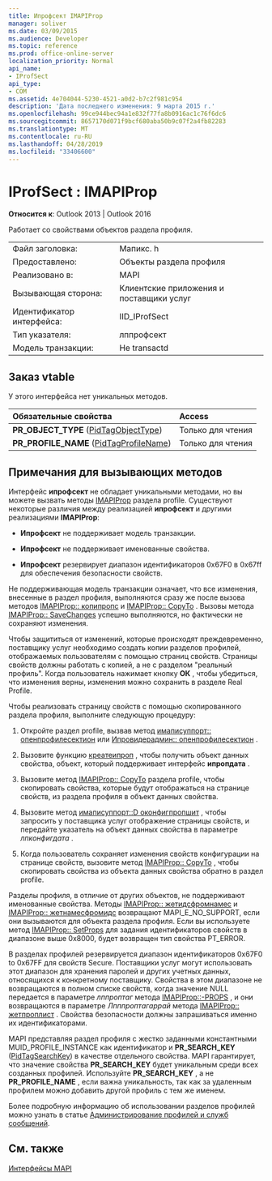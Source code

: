 ```yaml
---
title: Ипрофсект IMAPIProp
manager: soliver
ms.date: 03/09/2015
ms.audience: Developer
ms.topic: reference
ms.prod: office-online-server
localization_priority: Normal
api_name:
- IProfSect
api_type:
- COM
ms.assetid: 4e704044-5230-4521-a0d2-b7c2f981c954
description: 'Дата последнего изменения: 9 марта 2015 г.'
ms.openlocfilehash: 99ce944bec94a1e832f77fa8b0916ac1c76f6dc6
ms.sourcegitcommit: 8657170d071f9bcf680aba50b9c07f2a4fb82283
ms.translationtype: MT
ms.contentlocale: ru-RU
ms.lasthandoff: 04/28/2019
ms.locfileid: "33406600"
---
```

# <a name="iprofsect--imapiprop"></a>IProfSect : IMAPIProp

  
  
**Относится к**: Outlook 2013 | Outlook 2016 
  
Работает со свойствами объектов раздела профиля. 
  
|||
|:-----|:-----|
|Файл заголовка:  <br/> |Мапикс. h  <br/> |
|Предоставлено:  <br/> |Объекты раздела профиля  <br/> |
|Реализовано в:  <br/> |MAPI  <br/> |
|Вызывающая сторона:  <br/> |Клиентские приложения и поставщики услуг  <br/> |
|Идентификатор интерфейса:  <br/> |IID_IProfSect  <br/> |
|Тип указателя:  <br/> |лппрофсект  <br/> |
|Модель транзакции:  <br/> |Не transactd  <br/> |
   
## <a name="vtable-order"></a>Заказ vtable

У этого интерфейса нет уникальных методов.
  
|**Обязательные свойства**|**Access**|
|:-----|:-----|
|**PR_OBJECT_TYPE** ([PidTagObjectType](pidtagobjecttype-canonical-property.md))  <br/> |Только для чтения  <br/> |
|**PR_PROFILE_NAME** ([PidTagProfileName](pidtagprofilename-canonical-property.md))  <br/> |Только для чтения  <br/> |
   
## <a name="notes-to-callers"></a>Примечания для вызывающих методов

Интерфейс **ипрофсект** не обладает уникальными методами, но вы можете вызвать методы [IMAPIProp](imapipropiunknown.md) раздела profile. Существуют некоторые различия между реализацией **ипрофсект** и другими реализациями **IMAPIProp**:
  
- **Ипрофсект** не поддерживает модель транзакции. 
    
- **Ипрофсект** не поддерживает именованные свойства. 
    
- **Ипрофсект** резервирует диапазон идентификаторов 0x67F0 в 0x67ff для обеспечения безопасности свойств. 
    
Не поддерживающая модель транзакции означает, что все изменения, внесенные в раздел профиля, выполняются сразу же после вызова методов [IMAPIProp:: копипропс](imapiprop-copyprops.md) и [IMAPIProp:: CopyTo](imapiprop-copyto.md) . Вызовы метода [IMAPIProp:: SaveChanges](imapiprop-savechanges.md) успешно выполняются, но фактически не сохраняют изменения. 
  
Чтобы защититься от изменений, которые происходят преждевременно, поставщику услуг необходимо создать копии разделов профилей, отображаемых пользователям с помощью страниц свойств. Страницы свойств должны работать с копией, а не с разделом "реальный профиль". Когда пользователь нажимает кнопку **ОК** , чтобы убедиться, что изменения верны, изменения можно сохранить в разделе Real Profile. 
  
Чтобы реализовать страницу свойств с помощью скопированного раздела профиля, выполните следующую процедуру:
  
1. Откройте раздел profile, вызвав метод [имаписуппорт:: опенпрофилесектион](imapisupport-openprofilesection.md) или [Ипровидерадмин:: опенпрофилесектион](iprovideradmin-openprofilesection.md) . 
    
2. Вызовите функцию [креатеипроп](createiprop.md) , чтобы получить объект данных свойства, объект, который поддерживает интерфейс **ипропдата** . 
    
3. Вызовите метод [IMAPIProp:: CopyTo](imapiprop-copyto.md) раздела profile, чтобы скопировать свойства, которые будут отображаться на странице свойств, из раздела профиля в объект данных свойства. 
    
4. Вызовите метод [имаписуппорт::D оконфигпропшит](imapisupport-doconfigpropsheet.md) , чтобы запросить у поставщика услуг отображение страницы свойств, и передайте указатель на объект данных свойства в параметре _лпконфигдата_ . 
    
5. Когда пользователь сохраняет изменения свойств конфигурации на странице свойств, вызовите метод [IMAPIProp:: CopyTo](imapiprop-copyto.md) , чтобы скопировать свойства из объекта данных свойства обратно в раздел profile. 
    
Разделы профиля, в отличие от других объектов, не поддерживают именованные свойства. Методы [IMAPIProp:: жетидсфромнамес](imapiprop-getidsfromnames.md) и [IMAPIProp:: жетнамесфромидс](imapiprop-getnamesfromids.md) возвращают MAPI_E_NO_SUPPORT, если они вызываются для объекта раздела профиля. Если вы используете метод [IMAPIProp:: SetProps](imapiprop-setprops.md) для задания идентификаторов свойств в диапазоне выше 0x8000, будет возвращен тип свойства PT_ERROR. 
  
В разделах профилей резервируется диапазон идентификаторов 0x67F0 to 0x67FF для свойств Secure. Поставщики услуг могут использовать этот диапазон для хранения паролей и других учетных данных, относящихся к конкретному поставщику. Свойства в этом диапазоне не возвращаются в полном списке свойств, когда значение NULL передается в параметре _лппроптаг_ метода [IMAPIProp::-PROPS](imapiprop-getprops.md) , и они возвращаются в параметре _Лпппроптагаррай_ метода [IMAPIProp:: жетпроплист](imapiprop-getproplist.md) . Свойства безопасности должны запрашиваться именно их идентификаторами. 
  
MAPI представляя раздел профиля с жестко заданными константными MUID_PROFILE_INSTANCE как идентификатор и **PR_SEARCH_KEY** ([PidTagSearchKey](pidtagsearchkey-canonical-property.md)) в качестве отдельного свойства. MAPI гарантирует, что значение свойства **PR_SEARCH_KEY** будет уникальным среди всех созданных профилей. Используйте **PR_SEARCH_KEY** , а не **PR_PROFILE_NAME** , если важна уникальность, так как за удаленным профилем можно добавить другой профиль с тем же именем. 
  
Более подробную информацию об использовании разделов профилей можно узнать в статье [Администрирование профилей и служб сообщений](administering-profiles-and-message-services.md).
  
## <a name="see-also"></a>См. также



[Интерфейсы MAPI](mapi-interfaces.md)

